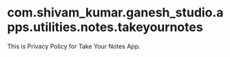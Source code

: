 # com.shivam_kumar.ganesh_studio.apps.utilities.notes.takeyournotes
This is Privacy Policy for Take Your Notes App.
